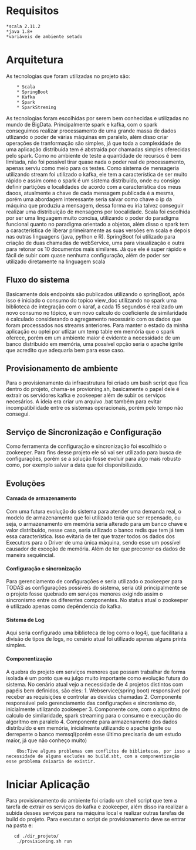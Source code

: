 <h1>Requisitos</h1>

    *scala 2.11.2
    *java 1.8+
    *variáveis de ambiente setado

<h1>Arquitetura</h1>

   As tecnologias que foram utilizadas no projeto são:

        * Scala
        * SpringBoot
        * Kafka
        * Spark
        * SparkStreming

   As tecnologias foram escolhidas por serem bem conhecidas e utilizadas no mundo de BigData. Principalmente spark e kafka, com o spark conseguimos realizar processamento de uma grande massa de dados utlizando o poder de várias máquinas em paralelo, além disso
   criar operações de tranformação são simples, já que toda a complexidade de uma aplicação distribuída tem é abstraida por chamadas simples oferecidas pelo spark. Como no ambiente de teste a quantidade de recursos é bem limitada, não foi possível tirar quase nada
   o poder real de processamento, apenas serviu como meio para os testes.
       Como sistema de mensageria utilizando stream foi utilizado o kafka, ele tem a característica de ser muito rápido e assim como o spark é um sistema distribuído, onde eu consigo definir partições e localidades de acordo com a característica dos meus daoos,
   atualmente a chave de cada mensagem publicada é a mesma, porém uma abordagem interessante seria salvar como chave o ip da máquina que produziu a mensagem, dessa forma eu iria talvez conseguir realizar uma distribuição de mensagens por loocalidade.
       Scala foi escolhida por ser uma linguagem muito concisa, utilizando o poder do paradigma funcional quanto no paradigma orientado a objetos, além disso o spark tem a característica de liberar primeiramente as suas versões em scala e depois
   nas outras linguagens (java, python e R).
       SpringBoot foi utilizado para criação de duas chamadas de webService, uma para visualização e outra para retonar os 10 documentos mais similares. Já que ele é super rápido e fácil de subir com quase nenhuma configuração, além de poder ser utilizado diretamente
   na linguagem scala

   <h2>Fluxo do sistema</h2>
   Basicamente dois endpoints são publicados utilizando o springBoot, após isso é iniciado o consumo do topico view_doc utilizando no spark uma biblioteca de integração com o karaf, a cada 15 segundos é realizado um novo consumo no tópico, e um novo calculo do
    coeficiente de similaridade é calculado considerando o agregamento necessário com os dados que foram processados nos streams anteriores. Para manter o estado da minha aplicação eu optei por utlizar um temp table em memória que o spark oferece, porém
    em um ambiente maior é evidente a necessidade de um banco distribuído em memória, uma possível opção seria o apache ignite que acredito que adequaria bem para esse caso.



   <h2>Provisionamento de ambiente</h2>
    Para o provisionamento da infraestrutura foi criado um bash script que fica dentro do projeto, chama-se provioning.sh, basicamente o papel dele é extrair os servidores kafka e zookeeper além de subir os serviços necesários.
    A ideia era criar um arquivo .bat também para evitar incompatibilidade entre os sistemas operacionais, porém pelo tempo não consegui.


   <h2>Serviço de Sincronização e Configuração</h2>
   Como ferramenta de configuração e sincronização foi escolhido o zookeeper. Para fins desse projeto ele só vai ser utilizado para busca de configurações, porém se a solução fosse evoluir para algo mais robusto como, por exemplo salvar a data que foi disponibilizado.

   <h2>Evoluções</h2>
   <h4>Camada de armazenamento</h4>
   Com uma futura evolução do sistema para atender uma demanda real, o modelo de armazenamento que foi utilizado teria que ser repensado, ou seja, o armazenamento
   em memória seria alterado para um banco chave e valor distribuído, nesse caso, seria utilizado o banco redis que tem já tem essa característica. Isso evitaria de ter
   que trazer todos os dados dos Executors para o Driver de uma única máquina, sendo esse um possível causador de exceção de memória. Além de ter que precorrer os dados de maneira 
   sequêncial.

   <h4>Configuração e sincronização</h4>
    Para gerenciamento de configurações e seria utilizado o zookeeper para TODAS as configurações possíveis do sistema, seria útil principalmente se o projeto fosse quebrado em serviços menores exigindo assim o sincronismo entre os diferentes componentes. No status atual o zookeeper
    é utilizado apenas como depêndencia do kafka.

   <h4>Sistema de Log</h4>
    Aqui seria configurado uma biblioteca de log como o log4j, que facilitaria a divisão de tipos de logs, no cenário atual foi utilizado apenas alguns prints simples.

   <h4>Componentização</h4>
    A quebra do projeto em serviços menores que possam trabalhar de forma isolada é um ponto que eu julgo muito importante como evolução futura do sistema. No cenário atual vejo a necessidade de 4 projetos distintos com papéis bem definidos, são eles:
      1. Webservice(spring boot) responsável por receber as requisições e controlar as devidas chamadas
      2. Componente responsável pelo gerenciamento das configurações e sincronismo do, inicialmente utilizando zookeeper
      3. Componente core, com o algoritmo de calculo de similaridade, spark streaming para o consumo e execução do algoritmo em paralelo
      4. Componente para armazenamento dos dados distribuído e em memória, inicialmente utilizando o apache ignite ou derrepente o banco memsql(porém esse último precisaria de um estudo maior, já que não conheço muito)



        Obs:Tive alguns problemas com conflitos de bibliotecas, por isso a necessidade de alguns excludes no build.sbt, com a componentização esse problema deixaria de existir.

<h1>Iniciar Aplicação</h1>
Para provisionamento do ambiente foi criado um shell script que tem a tarefa de extrair os serviços do kafka e zookeeper, além disso ira realizar a subida desses serviços
para na máquina local e realizar outras tarefas de build do projeto. Para executar o script de provisionamento deve se entrar na pasta e:

       cd ./dir_projeto/
        ./provisioning.sh run